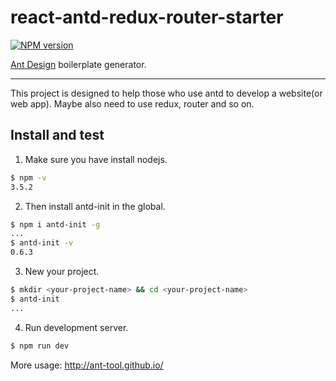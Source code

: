 # react-antd-redux-router-starter

[![NPM version](https://img.shields.io/npm/v/antd-init.svg?style=flat)](https://npmjs.org/package/antd-init)

[Ant Design](https://github.com/ant-design/ant-design) boilerplate generator.

----

This project is designed to help those who use antd to develop a website(or web app). Maybe also need to use redux, router and so on.

## Install and test

1. Make sure you have install nodejs.

```bash
$ npm -v
3.5.2
```

2. Then install antd-init in the global.

```bash
$ npm i antd-init -g
...
$ antd-init -v
0.6.3
```

3. New your project.

```bash
$ mkdir <your-project-name> && cd <your-project-name>
$ antd-init
...
```

4. Run development server.

```bash
$ npm run dev
```

More usage: http://ant-tool.github.io/
